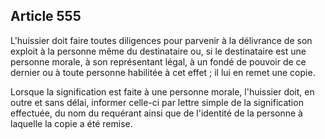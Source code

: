 Article 555
----
L'huissier doit faire toutes diligences pour parvenir à la délivrance de son
exploit à la personne même du destinataire ou, si le destinataire est une
personne morale, à son représentant légal, à un fondé de pouvoir de ce dernier
ou à toute personne habilitée à cet effet ; il lui en remet une copie.

Lorsque la signification est faite à une personne morale, l'huissier doit, en
outre et sans délai, informer celle-ci par lettre simple de la signification
effectuée, du nom du requérant ainsi que de l'identité de la personne à laquelle
la copie a été remise.
